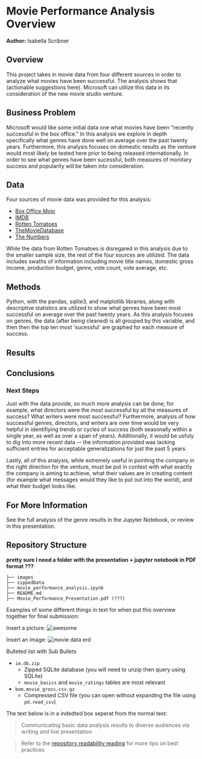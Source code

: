 # Movie Performance Analysis Overview

**Author:** Isabella Scribner

## Overview

This project takes in movie data from four different sources in order to analyze what movies have been successful. The analysis shows that (actionable suggestions here). Microsoft can utilize this data in its consideration of the new movie studio venture.


## Business Problem

Microsoft would like some initial data one what movies have been "recently successful in the box office."  In this analysis we explore in depth specifically what genres have done well on average over the past twenty years.  Furthermore, this analysis focuses on domestic results as the venture would most likely be tested here prior to being released internationally.  In order to see what genres have been sucessful, both measures of monitary success and popularity will be taken into consideration.


## Data

Four sources of movie data was provided for this analysis:
* [Box Office Mojo](https://www.boxofficemojo.com/)
* [IMDB](https://www.imdb.com/)
* [Rotten Tomatoes](https://www.rottentomatoes.com/)
* [TheMovieDatabase](https://www.themoviedb.org/)
* [The Numbers](https://www.the-numbers.com/)

While the data from Rotten Tomatoes is disregared in this analysis due to the smaller sample size, the rest of the four sources are utilized. The data includes swaths of information including movie title names, domestic gross income, production budget, genre, vote count, vote average, etc.


## Methods

Python, with the pandas, sqlite3, and matplotlib libraries, along with descriptive statistics are utilized to show what genres have been most successful on average over the past twenty years. As this analysis focuses on genres, the data (after being cleaned) is all grouped by this variable, and then then the top ten most 'sucessful' are graphed for each measure of success. 

## Results



## Conclusions



### Next Steps

Just with the data provide, so much more analysis can be done; for example, what directors were the most successful by all the measures of success? What writers were most successful? Furthermore, analysis of how successful genres, directors, and writers are over time would be very helpful in identifiying trends or cycles of success (both seasonally within a single year, as well as over a span of years).  Additionally, it would be usfuly to dig into more recent data -- the information provided was lacking sufficient entries for acceptable generalizations for just the past 5 years. 

Lastly, all of this analysis, while extremely useful in pointing the company in the right direction for the venture, must be put in context with what exactly the company is aiming to achieve, what their values are in creating content (for example what messages would they like to put out into the world), and what their budget looks like.

## For More Information

See the full analysis of the genre results in the Jupyter Notebook, or review in this presentation.

## Repository Structure

**pretty sure I need a folder with the presentation + jupyter notebook in PDF format ???**

```
├── images
├── zippedData
├── movie_performance_analysis.ipynb
├── README.md
├── Movie_Performance_Presentation.pdf (???)
```



Examples of some different things in text for when put this overview together for final submission:

Insert a picture:
![awesome](https://raw.githubusercontent.com/learn-co-curriculum/dsc-phase-1-project-v2-4/master/awesome.gif)

Insert an image:
![movie data erd](https://raw.githubusercontent.com/learn-co-curriculum/dsc-phase-1-project-v2-4/master/movie_data_erd.jpeg)

Bulleted list with Sub Bullets
* `im.db.zip`
  * Zipped SQLite database (you will need to unzip then query using SQLite)
  * `movie_basics` and `movie_ratings` tables are most relevant
* `bom.movie_gross.csv.gz`
  * Compressed CSV file (you can open without expanding the file using `pd.read_csv`)



The text below is in a indedted box seperat from the normal text:

> Communicating basic data analysis results to diverse audiences via writing and live presentation

> Refer to the [repository readability reading](https://github.com/learn-co-curriculum/dsc-repo-readability-v2-2) for more tips on best practices

